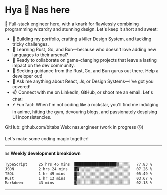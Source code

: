 # Hya 👋 Nas here

👋 Full-stack engineer here, with a knack for flawlessly combining programming wizardry and stunning design. Let's keep it short and sweet:

- 🔭 Building my portfolio, crafting a killer Design System, and tackling tricky challenges.
- 🌱 Learning Rust, Go, and Bun—because who doesn't love adding new languages to their arsenal?
- 👯 Ready to collaborate on game-changing projects that leave a lasting impact on the dev community.
- 🤔 Seeking guidance from the Rust, Go, and Bun gurus out there. Help a developer out!
- 💬 Ask me anything about React, Js, or Design Systems—I've got you covered!
- 📫 Connect with me on LinkedIn, GitHub, or shoot me an email. Let's chat!
- ⚡ Fun fact: When I'm not coding like a rockstar, you'll find me indulging in anime, hitting the gym, devouring blogs, and passionately despising UI inconsistencies.

GitHub: github.com/bitabs
Web: nas.engineer (work in progress 🕒)

Let's make some coding magic together!

-------
📊 **Weekly development breakdown**
<!--START_SECTION:waka-->

```txt
TypeScript     25 hrs 46 mins  ███████████████████▒░░░░░   77.83 %
JSON           2 hrs 24 mins   █▓░░░░░░░░░░░░░░░░░░░░░░░   07.26 %
TSQL           1 hr 49 mins    █▒░░░░░░░░░░░░░░░░░░░░░░░   05.49 %
Rust           1 hr 13 mins    █░░░░░░░░░░░░░░░░░░░░░░░░   03.67 %
Markdown       43 mins         ▓░░░░░░░░░░░░░░░░░░░░░░░░   02.18 %
```

<!--END_SECTION:waka-->
-------
